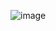 
![image](https://user-images.githubusercontent.com/90375458/154033393-80ed1597-6324-4010-a51a-c6a3ec0ac85e.png)
